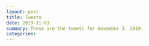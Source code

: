 ```yaml
---
layout: post
title: Tweets
date: 2019-11-03
summary: These are the tweets for November 3, 2019.
categories:
---
```


